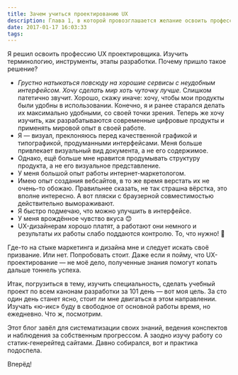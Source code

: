 ```yaml
---
title: Зачем учиться проектированию UX
description: Глава 1, в которой провозглашается желание освоить профессию
date: 2017-01-17 16:03:33
tags:
---
```


Я решил освоить профессию UX проектировщика. Изучить терминологию, инструменты, этапы разработки. Почему пришло такое решение?

* *Грустно натыкаться повсюду на хорошие сервисы с неудобным интерфейсом. Хочу сделать мир хоть чуточку лучше.* Слишком патетично звучит. Хорошо, скажу иначе: хочу, чтобы мои продукты были удобны в использовании.
  Конечно, я и ранее старался делать их максимально удобными, со своей точки зрения. Теперь же хочу изучить, как разрабатываются современные цифровые продукты и применять мировой опыт в своей работе.
* Я — визуал, преклоняюсь перед качественной графикой и типографикой, продуманными интерфейсами. Меня больше привлекает визуальный вид документа, а не его содержимое.
* Однако, ещё больше мне нравится продумывать структуру продукта, а не его визуальное представление.
* У меня большой опыт работы интернет-маркетологом.
* Имею опыт создания вебсайтов, в то же время верстать их не очень-то обожаю.
  Правильнее сказать, не так страшна вёрстка, это вполне интересно. А вот пляски с браузерной совместимостью действительно вымораживают.
* Я быстро подмечаю, что можно улучшить в интерфейсе.
* У меня врождённое чувство вкуса :blush:
* UX-дизайнерам хорошо платят, а работают они немного и результаты их работы слабо поддаются контролю. То, что нужно! :metal:

Где-то на стыке маркетинга и дизайна мне и следует искать своё призвание. Или нет. Попробовать стоит. Даже если я пойму, что UX-проектирование — не моё дело, полученные знания помогут копать дальше тоннель успеха.

Итак, погрузиться в тему, изучить специальность, сделать учебный проект по всем канонам разработки за 101 день — вот моя цель. За сто один день станет ясно, стоит ли мне двигаться в этом направлении. Изучать «ю-икс» буду в свободное от основной работы время, но ежедневно. Что ж, посмотрим.

Этот блог завёл для систематизации своих знаний, ведения конспектов и наблюдения за собственным прогрессом. А заодно изучу работу со статик-генерейтед сайтами. Давно собирался, вот и практика подоспела.

Вперёд!